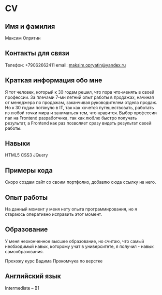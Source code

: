 # CV

## Имя и фамилия
Максим Опрятин

## Контакты для связи
Телефон: +79062662411
email: maksim.opryatin@yandex.ru

## Краткая информация обо мне
Я тот человек, который к 30 годам решил, что пора что-менять в своей профессии. За плечами 7-ми летний опыт работы в продажах, начиная от менеджера по продажам, заканчивая руководителем отдела продаж. Но к 30 годам потянуло в IT, так как хочется путешествовать, работать из любой точки мира и заниматься тем, что нравится. Выбор профессии пал на Frontend разработчика, так как люблю быстро получать результат, а Frontend как раз позволяет сразу видеть результат своей работы.

## Навыки
HTML5
CSS3
JQuery

## Примеры кода
Скоро создам сайт со своим портфолио, добавлю сюда ссылку на него.

## Опыт работы
На данный момент у меня нету опыта программирования, но я стараюсь оперативно исправить этот момент.

## Образование
У меня неоконченное высшее образование, но считаю, что самый необходимый навык, которому учат в университете, я получил - навык самообразования. 

Прохожу курс Вадима Прокомчука по верстке

## Английский язык
Intermediate – В1